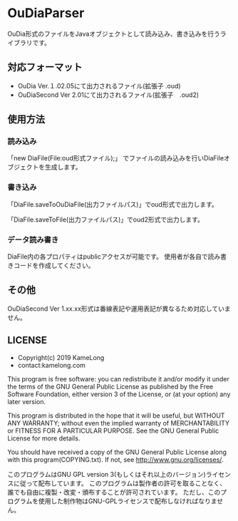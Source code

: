 # OuDiaParser
OuDia形式のファイルをJavaオブジェクトとして読み込み、書き込みを行うライブラリです。

## 対応フォーマット
+ OuDia Ver.１.02.05にて出力されるファイル(拡張子 .oud)
+ OuDiaSecond Ver 2.01にて出力されるファイル(拡張子　.oud2)

## 使用方法
### 読み込み
「new DiaFile(File:oud形式ファイル);」
でファイルの読み込みを行いDiaFileオブジェクトを生成します。
### 書き込み
「DiaFile.saveToOuDiaFile(出力ファイルパス)」でoud形式で出力します。

「DiaFile.saveToFile(出力ファイルパス)」でoud2形式で出力します。

### データ読み書き
DiaFile内の各プロパティはpublicアクセスが可能です。
使用者が各自で読み書きコードを作成してください。

## その他
OuDiaSecond Ver 1.xx.xx形式は番線表記や運用表記が異なるため対応していません。

## LICENSE
+ Copyright(c) 2019 KameLong
+ contact:kamelong.com

This program is free software: you can redistribute it and/or modify
it under the terms of the GNU General Public License as published by
the Free Software Foundation, either version 3 of the License, or
(at your option) any later version.

This program is distributed in the hope that it will be useful,
but WITHOUT ANY WARRANTY; without even the implied warranty of
MERCHANTABILITY or FITNESS FOR A PARTICULAR PURPOSE.  See the
GNU General Public License for more details.

You should have received a copy of the GNU General Public License
along with this program(COPYING.txt).  If not, see <http://www.gnu.org/licenses/>.

このプログラムはGNU GPL version 3(もしくはそれ以上のバージョン)ライセンスに従って配布しています。
このプログラムは製作者の許可を取ることなく、誰でも自由に複製・改変・頒布することが許可されています。
ただし、このプログラムを使用した制作物はGNU-GPLライセンスで配布しなければなりません。
